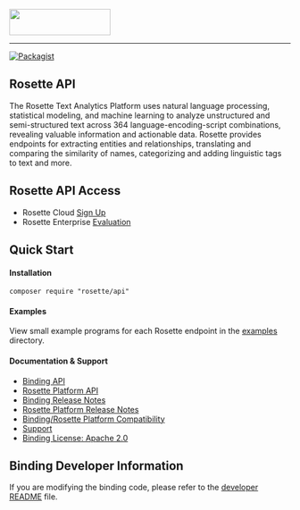 <a href="https://www.rosette.com"><img src="https://s3.amazonaws.com/styleguide.basistech.com/logos/rosette-logo.png" width="181" height="47" /></a>

---

[![Packagist](https://img.shields.io/packagist/v/rosette/api.svg?colorB=bright%20green&style=flat)](https://packagist.org/packages/rosette/api)

## Rosette API
The Rosette Text Analytics Platform uses natural language processing, statistical modeling, and machine learning to
analyze unstructured and semi-structured text across 364 language-encoding-script combinations, revealing valuable
information and actionable data. Rosette provides endpoints for extracting entities and relationships, translating and
comparing the similarity of names, categorizing and adding linguistic tags to text and more.

## Rosette API Access
- Rosette Cloud [Sign Up](https://developer.rosette.com/signup)
- Rosette Enterprise [Evaluation](https://www.rosette.com/product-eval/)

## Quick Start

#### Installation
`composer require "rosette/api"`

#### Examples
View small example programs for each Rosette endpoint
in the [examples](https://github.com/rosette-api/php/tree/develop/examples) directory.

#### Documentation & Support
- [Binding API](https://rosette-api.github.io/php/)
- [Rosette Platform API](https://developer.rosette.com/features-and-functions)
- [Binding Release Notes](https://github.com/rosette-api/php/wiki/Release-Notes)
- [Rosette Platform Release Notes](https://support.rosette.com/hc/en-us/articles/360018354971-Release-Notes)
- [Binding/Rosette Platform Compatibility](https://developer.rosette.com/features-and-functions?php#)
- [Support](https://support.rosette.com)
- [Binding License: Apache 2.0](https://github.com/rosette-api/php/blob/develop/LICENSE.txt)

## Binding Developer Information
If you are modifying the binding code, please refer to the [developer README](https://github.com/rosette-api/php/tree/develop/DEVELOPER.md) file.



